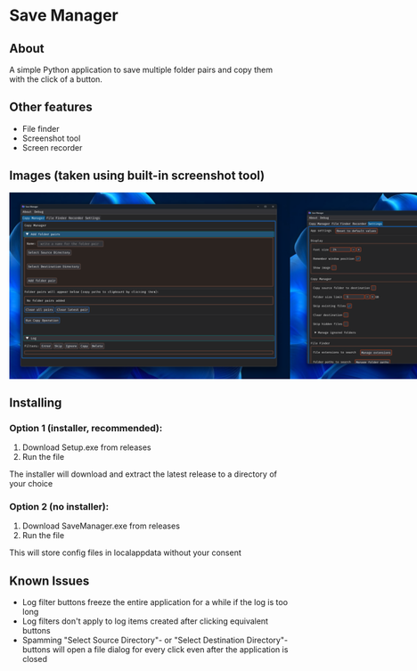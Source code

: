 # Save Manager

## About
A simple Python application to save multiple folder pairs and copy them with the click of a button. 

## Other features
- File finder
- Screenshot tool
- Screen recorder

## Images (taken using built-in screenshot tool)
<div style="display: flex;">
  <img src="showcase/Screenshot_2025-02-23_12-08-23.png" alt="Main page" width="600">
  <img src="showcase/Screenshot_2025-02-23_12-08-32.png" alt="Settings page" width="600">
</div>

## Installing

### Option 1 (installer, recommended):
1. Download Setup.exe from releases
2. Run the file

The installer will download and extract the latest release to a directory of your choice

### Option 2 (no installer):
1. Download SaveManager.exe from releases
2. Run the file

This will store config files in localappdata without your consent

## Known Issues
- Log filter buttons freeze the entire application for a while if the log is too long
- Log filters don't apply to log items created after clicking equivalent buttons
- Spamming "Select Source Directory"- or "Select Destination Directory"-buttons will open a file dialog for every click even after the application is closed